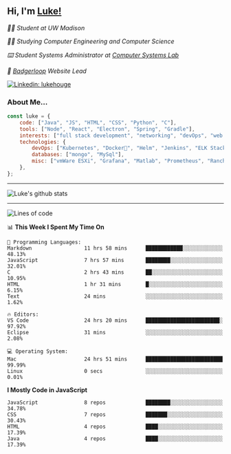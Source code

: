 <h2> Hi, I'm <a href="https://www.lukehouge.com">Luke!</a></h2>

<p><em>👨‍🎓 Student at UW Madison</em></p>
<p><em>🧑‍💻 Studying Computer Engineering and Computer Science</em></p>
<p><em>⌨️ Student Systems Administrator at <a href="https://csl.cs.wisc.edu/">Computer Systems Lab</a></em></p>
<p><em>🚆  <a href="https://badgerloop.com">Badgerloop</a> Website Lead</em></p>


[![Linkedin: lukehouge](https://img.shields.io/badge/-lukehouge-blue?style=flat-square&logo=Linkedin&logoColor=white&link=https://www.linkedin.com/in/lukehouge/)](https://www.linkedin.com/in/lukehouge/)

### About Me...  

```javascript
const luke = {
    code: ["Java", "JS", "HTML", "CSS", "Python", "C"],
    tools: ["Node", "React", "Electron", "Spring", "Gradle"],
    interests: ["full stack development", "networking", "devOps", "web dev", "photography"],
    technologies: {
        devOps: ["Kubernetes", "Docker🐳", "Helm", "Jenkins", "ELK Stack"],
        databases: ["mongo", "MySql"],
        misc: ["vmWare ESXi", "Grafana", "Matlab", "Prometheus", "Rancher", "Cisco"]
    },
};
```
---

![Luke's github stats](https://github-readme-stats.vercel.app/api?username=lukehouge&show_icons=true&theme=dracula)

---

<!--START_SECTION:waka-->
![Lines of code](https://img.shields.io/badge/From%20Hello%20World%20I%27ve%20Written-375741%20lines%20of%20code-blue)

📊 **This Week I Spent My Time On** 

```text
💬 Programming Languages: 
Markdown                 11 hrs 58 mins      ████████████░░░░░░░░░░░░░   48.13% 
JavaScript               7 hrs 57 mins       ████████░░░░░░░░░░░░░░░░░   32.01% 
C                        2 hrs 43 mins       ██░░░░░░░░░░░░░░░░░░░░░░░   10.95% 
HTML                     1 hr 31 mins        █░░░░░░░░░░░░░░░░░░░░░░░░   6.15% 
Text                     24 mins             ░░░░░░░░░░░░░░░░░░░░░░░░░   1.62%

🔥 Editors: 
VS Code                  24 hrs 20 mins      ████████████████████████░   97.92% 
Eclipse                  31 mins             ░░░░░░░░░░░░░░░░░░░░░░░░░   2.08%

💻 Operating System: 
Mac                      24 hrs 51 mins      █████████████████████████   99.99% 
Linux                    0 secs              ░░░░░░░░░░░░░░░░░░░░░░░░░   0.01%

```

**I Mostly Code in JavaScript** 

```text
JavaScript               8 repos             ████████░░░░░░░░░░░░░░░░░   34.78% 
CSS                      7 repos             ███████░░░░░░░░░░░░░░░░░░   30.43% 
HTML                     4 repos             ████░░░░░░░░░░░░░░░░░░░░░   17.39% 
Java                     4 repos             ████░░░░░░░░░░░░░░░░░░░░░   17.39%

```



<!--END_SECTION:waka-->
